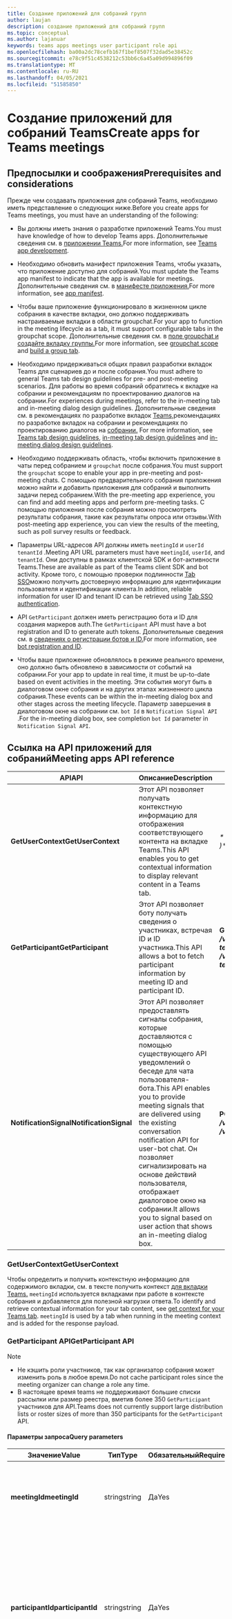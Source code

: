 ```yaml
---
title: Создание приложений для собраний групп
author: laujan
description: создание приложений для собраний групп
ms.topic: conceptual
ms.author: lajanuar
keywords: teams apps meetings user participant role api
ms.openlocfilehash: ba00a2dc78cefb167f1bef8507f32dad5e38452c
ms.sourcegitcommit: e78c9f51c4538212c53bb6c6a45a09d994896f09
ms.translationtype: MT
ms.contentlocale: ru-RU
ms.lasthandoff: 04/05/2021
ms.locfileid: "51585850"
---
```

# <a name="create-apps-for-teams-meetings"></a><span data-ttu-id="9af2e-104">Создание приложений для собраний Teams</span><span class="sxs-lookup"><span data-stu-id="9af2e-104">Create apps for Teams meetings</span></span>

## <a name="prerequisites-and-considerations"></a><span data-ttu-id="9af2e-105">Предпосылки и соображения</span><span class="sxs-lookup"><span data-stu-id="9af2e-105">Prerequisites and considerations</span></span>

<span data-ttu-id="9af2e-106">Прежде чем создавать приложения для собраний Teams, необходимо иметь представление о следующих ниже.</span><span class="sxs-lookup"><span data-stu-id="9af2e-106">Before you create apps for Teams meetings, you must have an understanding of the following:</span></span>

* <span data-ttu-id="9af2e-107">Вы должны иметь знания о разработке приложений Teams.</span><span class="sxs-lookup"><span data-stu-id="9af2e-107">You must have knowledge of how to develop Teams apps.</span></span> <span data-ttu-id="9af2e-108">Дополнительные сведения см. в [приложении Teams.](../overview.md)</span><span class="sxs-lookup"><span data-stu-id="9af2e-108">For more information, see [Teams app development](../overview.md).</span></span>

* <span data-ttu-id="9af2e-109">Необходимо обновить манифест приложения Teams, чтобы указать, что приложение доступно для собраний.</span><span class="sxs-lookup"><span data-stu-id="9af2e-109">You must update the Teams app manifest to indicate that the app is available for meetings.</span></span> <span data-ttu-id="9af2e-110">Дополнительные сведения см. в [манифесте приложения.](#update-your-app-manifest)</span><span class="sxs-lookup"><span data-stu-id="9af2e-110">For more information, see [app manifest](#update-your-app-manifest).</span></span>

* <span data-ttu-id="9af2e-111">Чтобы ваше приложение функционировало в жизненном цикле собрания в качестве вкладки, оно должно поддерживать настраиваемые вкладки в области groupchat.</span><span class="sxs-lookup"><span data-stu-id="9af2e-111">For your app to function in the meeting lifecycle as a tab, it must support configurable tabs in the groupchat scope.</span></span> <span data-ttu-id="9af2e-112">Дополнительные сведения см. в [поле groupchat и](../resources/schema/manifest-schema.md#configurabletabs) [создайте вкладку группы.](../build-your-first-app/build-channel-tab.md)</span><span class="sxs-lookup"><span data-stu-id="9af2e-112">For more information, see [groupchat scope](../resources/schema/manifest-schema.md#configurabletabs) and [build a group tab](../build-your-first-app/build-channel-tab.md).</span></span>

* <span data-ttu-id="9af2e-113">Необходимо придерживаться общих правил разработки вкладок Teams для сценариев до и после собрания.</span><span class="sxs-lookup"><span data-stu-id="9af2e-113">You must adhere to general Teams tab design guidelines for pre- and post-meeting scenarios.</span></span> <span data-ttu-id="9af2e-114">Для работы во время собраний обратитесь к вкладке на собрании и рекомендациям по проектированию диалогов на собрании.</span><span class="sxs-lookup"><span data-stu-id="9af2e-114">For experiences during meetings, refer to the in-meeting tab and in-meeting dialog design guidelines.</span></span> <span data-ttu-id="9af2e-115">Дополнительные сведения см. в рекомендациях по разработке вкладок [Teams,](../tabs/design/tabs.md)рекомендациях по разработке вкладок на собрании и рекомендациях по проектированию диалогов на [собрании.](../apps-in-teams-meetings/design/designing-apps-in-meetings.md#use-an-in-meeting-dialog) [](../apps-in-teams-meetings/design/designing-apps-in-meetings.md#use-an-in-meeting-tab)</span><span class="sxs-lookup"><span data-stu-id="9af2e-115">For more information, see [Teams tab design guidelines](../tabs/design/tabs.md), [in-meeting tab design guidelines](../apps-in-teams-meetings/design/designing-apps-in-meetings.md#use-an-in-meeting-tab) and [in-meeting dialog design guidelines](../apps-in-teams-meetings/design/designing-apps-in-meetings.md#use-an-in-meeting-dialog).</span></span>

* <span data-ttu-id="9af2e-116">Необходимо поддерживать область, чтобы включить приложение в чаты перед собранием и `groupchat` после собрания.</span><span class="sxs-lookup"><span data-stu-id="9af2e-116">You must support the `groupchat` scope to enable your app in pre-meeting and post-meeting chats.</span></span> <span data-ttu-id="9af2e-117">С помощью предварительного собрания приложения можно найти и добавить приложения для собраний и выполнить задачи перед собранием.</span><span class="sxs-lookup"><span data-stu-id="9af2e-117">With the pre-meeting app experience, you can find and add meeting apps and perform pre-meeting tasks.</span></span> <span data-ttu-id="9af2e-118">С помощью приложения после собрания можно просмотреть результаты собрания, такие как результаты опроса или отзывы.</span><span class="sxs-lookup"><span data-stu-id="9af2e-118">With post-meeting app experience, you can view the results of the meeting, such as poll survey results or feedback.</span></span>

* <span data-ttu-id="9af2e-119">Параметры URL-адресов API должны иметь `meetingId` и `userId` `tenantId` .</span><span class="sxs-lookup"><span data-stu-id="9af2e-119">Meeting API URL parameters must have `meetingId`, `userId`, and `tenantId`.</span></span> <span data-ttu-id="9af2e-120">Они доступны в рамках клиентской SDK и бот-активности Teams.</span><span class="sxs-lookup"><span data-stu-id="9af2e-120">These are available as part of the Teams client SDK and bot activity.</span></span> <span data-ttu-id="9af2e-121">Кроме того, с помощью проверки подлинности [Tab SSO](../tabs/how-to/authentication/auth-aad-sso.md)можно получить достоверную информацию для идентификации пользователя и идентификации клиента.</span><span class="sxs-lookup"><span data-stu-id="9af2e-121">In addition, reliable information for user ID and tenant ID can be retrieved using [Tab SSO authentication](../tabs/how-to/authentication/auth-aad-sso.md).</span></span>

* <span data-ttu-id="9af2e-122">API `GetParticipant` должен иметь регистрацию бота и ID для создания маркеров auth.</span><span class="sxs-lookup"><span data-stu-id="9af2e-122">The `GetParticipant` API must have a bot registration and ID to generate auth tokens.</span></span> <span data-ttu-id="9af2e-123">Дополнительные сведения см. в [сведениях о регистрации ботов и ID.](../build-your-first-app/build-bot.md)</span><span class="sxs-lookup"><span data-stu-id="9af2e-123">For more information, see [bot registration and ID](../build-your-first-app/build-bot.md).</span></span>

* <span data-ttu-id="9af2e-124">Чтобы ваше приложение обновлялось в режиме реального времени, оно должно быть обновлено в зависимости от событий на собрании.</span><span class="sxs-lookup"><span data-stu-id="9af2e-124">For your app to update in real time, it must be up-to-date based on event activities in the meeting.</span></span> <span data-ttu-id="9af2e-125">Эти события могут быть в диалоговом окне собрания и на других этапах жизненного цикла собрания.</span><span class="sxs-lookup"><span data-stu-id="9af2e-125">These events can be within the in-meeting dialog box and other stages across the meeting lifecycle.</span></span> <span data-ttu-id="9af2e-126">Параметр завершения в диалоговом окне на собрании см. `bot Id` в `Notification Signal API` .</span><span class="sxs-lookup"><span data-stu-id="9af2e-126">For the in-meeting dialog box, see completion `bot Id` parameter in `Notification Signal API`.</span></span>

## <a name="meeting-apps-api-reference"></a><span data-ttu-id="9af2e-127">Ссылка на API приложений для собраний</span><span class="sxs-lookup"><span data-stu-id="9af2e-127">Meeting apps API reference</span></span>

|<span data-ttu-id="9af2e-128">API</span><span class="sxs-lookup"><span data-stu-id="9af2e-128">API</span></span>|<span data-ttu-id="9af2e-129">Описание</span><span class="sxs-lookup"><span data-stu-id="9af2e-129">Description</span></span>|<span data-ttu-id="9af2e-130">Запрос</span><span class="sxs-lookup"><span data-stu-id="9af2e-130">Request</span></span>|<span data-ttu-id="9af2e-131">Source</span><span class="sxs-lookup"><span data-stu-id="9af2e-131">Source</span></span>|
|---|---|----|---|
|<span data-ttu-id="9af2e-132">**GetUserContext**</span><span class="sxs-lookup"><span data-stu-id="9af2e-132">**GetUserContext**</span></span>| <span data-ttu-id="9af2e-133">Этот API позволяет получать контекстную информацию для отображения соответствующего контента на вкладке Teams.</span><span class="sxs-lookup"><span data-stu-id="9af2e-133">This API enables you to get contextual information to display relevant content in a Teams tab.</span></span> |<span data-ttu-id="9af2e-134">_**microsoftTeams.getContext() => { /*...\* / } )*\*_</span><span class="sxs-lookup"><span data-stu-id="9af2e-134">_**microsoftTeams.getContext( ( ) => {  /*...*/ } )**_</span></span>|<span data-ttu-id="9af2e-135">Клиент Microsoft Teams SDK</span><span class="sxs-lookup"><span data-stu-id="9af2e-135">Microsoft Teams client SDK</span></span>|
|<span data-ttu-id="9af2e-136">**GetParticipant**</span><span class="sxs-lookup"><span data-stu-id="9af2e-136">**GetParticipant**</span></span>| <span data-ttu-id="9af2e-137">Этот API позволяет боту получать сведения о участниках, встречая ID и ID участника.</span><span class="sxs-lookup"><span data-stu-id="9af2e-137">This API allows a bot to fetch participant information by meeting ID and participant ID.</span></span> |<span data-ttu-id="9af2e-138">**GET** _**/v1/meetings/{meetingId}/participants/{participantsId}?tenantId={tenantId}**_</span><span class="sxs-lookup"><span data-stu-id="9af2e-138">**GET** _**/v1/meetings/{meetingId}/participants/{participantId}?tenantId={tenantId}**_</span></span> |<span data-ttu-id="9af2e-139">Microsoft Bot Framework SDK</span><span class="sxs-lookup"><span data-stu-id="9af2e-139">Microsoft Bot Framework SDK</span></span>|
|<span data-ttu-id="9af2e-140">**NotificationSignal**</span><span class="sxs-lookup"><span data-stu-id="9af2e-140">**NotificationSignal**</span></span> | <span data-ttu-id="9af2e-141">Этот API позволяет предоставлять сигналы собрания, которые доставляются с помощью существующего API уведомлений о беседе для чата пользователя-бота.</span><span class="sxs-lookup"><span data-stu-id="9af2e-141">This API enables you to provide meeting signals that are delivered using the existing conversation notification API for user-bot chat.</span></span> <span data-ttu-id="9af2e-142">Он позволяет сигнализировать на основе действий пользователя, отображает диалоговое окно на собрании.</span><span class="sxs-lookup"><span data-stu-id="9af2e-142">It allows you to signal based on user action that shows an in-meeting dialog box.</span></span> |<span data-ttu-id="9af2e-143">**POST** _**/v3/conversations/{conversationId}/activities**_</span><span class="sxs-lookup"><span data-stu-id="9af2e-143">**POST** _**/v3/conversations/{conversationId}/activities**_</span></span>|<span data-ttu-id="9af2e-144">Microsoft Bot Framework SDK</span><span class="sxs-lookup"><span data-stu-id="9af2e-144">Microsoft Bot Framework SDK</span></span>|

### <a name="getusercontext"></a><span data-ttu-id="9af2e-145">GetUserContext</span><span class="sxs-lookup"><span data-stu-id="9af2e-145">GetUserContext</span></span>

<span data-ttu-id="9af2e-146">Чтобы определить и получить контекстную информацию для содержимого вкладки, см. в тексте получить контекст [для вкладки Teams.](../tabs/how-to/access-teams-context.md#getting-context-by-using-the-microsoft-teams-javascript-library) `meetingId` используется вкладками при работе в контексте собрания и добавляется для полезной нагрузки ответа.</span><span class="sxs-lookup"><span data-stu-id="9af2e-146">To identify and retrieve contextual information for your tab content, see [get context for your Teams tab](../tabs/how-to/access-teams-context.md#getting-context-by-using-the-microsoft-teams-javascript-library). `meetingId` is used by a tab when running in the meeting context and is added for the response payload.</span></span>

### <a name="getparticipant-api"></a><span data-ttu-id="9af2e-147">GetParticipant API</span><span class="sxs-lookup"><span data-stu-id="9af2e-147">GetParticipant API</span></span>

> [!NOTE]
> * <span data-ttu-id="9af2e-148">Не кэшить роли участников, так как организатор собрания может изменить роль в любое время.</span><span class="sxs-lookup"><span data-stu-id="9af2e-148">Do not cache participant roles since the meeting organizer can change a role any time.</span></span>
> * <span data-ttu-id="9af2e-149">В настоящее время teams не поддерживают большие списки рассылки или размер реестра, вметив более 350 `GetParticipant` участников для API.</span><span class="sxs-lookup"><span data-stu-id="9af2e-149">Teams does not currently support large distribution lists or roster sizes of more than 350 participants for the `GetParticipant` API.</span></span>

#### <a name="query-parameters"></a><span data-ttu-id="9af2e-150">Параметры запроса</span><span class="sxs-lookup"><span data-stu-id="9af2e-150">Query parameters</span></span>

|<span data-ttu-id="9af2e-151">Значение</span><span class="sxs-lookup"><span data-stu-id="9af2e-151">Value</span></span>|<span data-ttu-id="9af2e-152">Тип</span><span class="sxs-lookup"><span data-stu-id="9af2e-152">Type</span></span>|<span data-ttu-id="9af2e-153">Обязательный</span><span class="sxs-lookup"><span data-stu-id="9af2e-153">Required</span></span>|<span data-ttu-id="9af2e-154">Описание</span><span class="sxs-lookup"><span data-stu-id="9af2e-154">Description</span></span>|
|---|---|----|---|
|<span data-ttu-id="9af2e-155">**meetingId**</span><span class="sxs-lookup"><span data-stu-id="9af2e-155">**meetingId**</span></span>| <span data-ttu-id="9af2e-156">string</span><span class="sxs-lookup"><span data-stu-id="9af2e-156">string</span></span> | <span data-ttu-id="9af2e-157">Да</span><span class="sxs-lookup"><span data-stu-id="9af2e-157">Yes</span></span> | <span data-ttu-id="9af2e-158">Идентификатор собрания доступен через Bot Invoke и Teams Client SDK.</span><span class="sxs-lookup"><span data-stu-id="9af2e-158">The meeting identifier is available through Bot Invoke and Teams Client SDK.</span></span>|
|<span data-ttu-id="9af2e-159">**participantId**</span><span class="sxs-lookup"><span data-stu-id="9af2e-159">**participantId**</span></span>| <span data-ttu-id="9af2e-160">string</span><span class="sxs-lookup"><span data-stu-id="9af2e-160">string</span></span> | <span data-ttu-id="9af2e-161">Да</span><span class="sxs-lookup"><span data-stu-id="9af2e-161">Yes</span></span> | <span data-ttu-id="9af2e-162">ID участника — это пользовательский ИД.</span><span class="sxs-lookup"><span data-stu-id="9af2e-162">The participant ID is the user ID.</span></span> <span data-ttu-id="9af2e-163">Он доступен в SSO tab, Bot Invoke и Teams Client SDK.</span><span class="sxs-lookup"><span data-stu-id="9af2e-163">It is available in Tab SSO, Bot Invoke, and Teams Client SDK.</span></span> <span data-ttu-id="9af2e-164">Рекомендуется получить ID участника из SSO Tab.</span><span class="sxs-lookup"><span data-stu-id="9af2e-164">It is recommended to get a participant ID from the Tab SSO.</span></span> |
|<span data-ttu-id="9af2e-165">**tenantId**</span><span class="sxs-lookup"><span data-stu-id="9af2e-165">**tenantId**</span></span>| <span data-ttu-id="9af2e-166">string</span><span class="sxs-lookup"><span data-stu-id="9af2e-166">string</span></span> | <span data-ttu-id="9af2e-167">Да</span><span class="sxs-lookup"><span data-stu-id="9af2e-167">Yes</span></span> | <span data-ttu-id="9af2e-168">Для пользователей-клиентов требуется ID клиента.</span><span class="sxs-lookup"><span data-stu-id="9af2e-168">The tenant ID is required for the tenant users.</span></span> <span data-ttu-id="9af2e-169">Он доступен в SSO tab, Bot Invoke и Teams Client SDK.</span><span class="sxs-lookup"><span data-stu-id="9af2e-169">It is available in Tab SSO, Bot Invoke, and Teams Client SDK.</span></span> <span data-ttu-id="9af2e-170">Рекомендуется получить ID клиента из SSO tab.</span><span class="sxs-lookup"><span data-stu-id="9af2e-170">It is recommended to get a tenant ID from the Tab SSO.</span></span> |

#### <a name="example"></a><span data-ttu-id="9af2e-171">Пример</span><span class="sxs-lookup"><span data-stu-id="9af2e-171">Example</span></span>

# <a name="c"></a>[<span data-ttu-id="9af2e-172">C#</span><span class="sxs-lookup"><span data-stu-id="9af2e-172">C#</span></span>](#tab/dotnet)

```csharp
protected override async Task OnMessageActivityAsync(ITurnContext<IMessageActivity> turnContext, CancellationToken cancellationToken)
{
  TeamsMeetingParticipant participant = GetMeetingParticipantAsync(turnContext, "yourMeetingId", "yourParticipantId", "yourTenantId");
  TeamsChannelAccount member = participant.User;
  MeetingParticipantInfo meetingInfo = participant.Meeting;
  ConversationAccount conversation = participant.Conversation;

  await turnContext.SendActivityAsync(MessageFactory.Text($"The participant role is: {meetingInfo.Role}"), cancellationToken);
}

```

# <a name="javascript"></a>[<span data-ttu-id="9af2e-173">JavaScript</span><span class="sxs-lookup"><span data-stu-id="9af2e-173">JavaScript</span></span>](#tab/javascript)

```typescript

export class MyBot extends TeamsActivityHandler {
    constructor() {
        super();
        this.onMessage(async (context, next) => {
            TeamsMeetingParticipant participant = getMeetingParticipant(turnContext, "yourMeetingId", "yourParticipantId", "yourTenantId");
            let member = participant.user;
            let meetingInfo = participant.meeting;
            let conversation = participant.conversation;
            
            await context.sendActivity(`The participant role is: '${meetingInfo.role}'`);
            await next();
        });
    }
}

```

# <a name="json"></a>[<span data-ttu-id="9af2e-174">JSON</span><span class="sxs-lookup"><span data-stu-id="9af2e-174">JSON</span></span>](#tab/json)

```http
GET /v1/meetings/{meetingId}/participants/{participantId}?tenantId={tenantId}
```

* * *

<span data-ttu-id="9af2e-175">Тело ответа JSON для `GetParticipant` API:</span><span class="sxs-lookup"><span data-stu-id="9af2e-175">The JSON response body for `GetParticipant` API is:</span></span>

```json
{
   "user":{
      "id":"29:1JKiJGPAX9TTxtGxhVo0wLx_zwzo-gG8Z-X03306vBwi9p-xMTEbDXsT6KH7-0kkTS8cD-2zkrsoV6f5WJ6_aYw",
      "aadObjectId":"e236c4bf-88b1-4f3a-b1d7-8891dfc332b5",
      "name":"Bob Young",
      "givenName":"Bob",
      "surname":"Young",
      "email":"Bob.young@microsoft.com",
      "userPrincipalName":"Bob.young@microsoft.com",
      "tenantId":"2fe477ab-0efc-4dfd-bde2-484374e2c373",
      "userRole":"user"
   },
   "meeting":{
      "role ":"Presenter",
      "inMeeting":true
   },
   "conversation":{
      "id":"<conversation id>",
      "isGroup":true
   }
}
```

#### <a name="response-codes"></a><span data-ttu-id="9af2e-176">Коды ответа</span><span class="sxs-lookup"><span data-stu-id="9af2e-176">Response codes</span></span>

|<span data-ttu-id="9af2e-177">Код ответа</span><span class="sxs-lookup"><span data-stu-id="9af2e-177">Response code</span></span>|<span data-ttu-id="9af2e-178">Описание</span><span class="sxs-lookup"><span data-stu-id="9af2e-178">Description</span></span>|
|---|---|
| <span data-ttu-id="9af2e-179">**403**</span><span class="sxs-lookup"><span data-stu-id="9af2e-179">**403**</span></span> | <span data-ttu-id="9af2e-180">Приложение не может получать сведения о участниках.</span><span class="sxs-lookup"><span data-stu-id="9af2e-180">The app is not allowed to get participant information.</span></span> <span data-ttu-id="9af2e-181">Это наиболее распространенный ответ на ошибки, который запускается, если приложение не установлено на собрании.</span><span class="sxs-lookup"><span data-stu-id="9af2e-181">This is the most common error response and is triggered if the app is not installed in the meeting.</span></span> <span data-ttu-id="9af2e-182">Например, если приложение отключено администратором клиента или заблокировано во время переноса веб-сайтов в прямом эфире.</span><span class="sxs-lookup"><span data-stu-id="9af2e-182">For example, if the app is disabled by tenant admin or blocked during live site migration.</span></span>|
| <span data-ttu-id="9af2e-183">**200**</span><span class="sxs-lookup"><span data-stu-id="9af2e-183">**200**</span></span> | <span data-ttu-id="9af2e-184">Данные участника успешно извлекаются.</span><span class="sxs-lookup"><span data-stu-id="9af2e-184">The participant information is successfully retrieved.</span></span>|
| <span data-ttu-id="9af2e-185">**401**</span><span class="sxs-lookup"><span data-stu-id="9af2e-185">**401**</span></span> | <span data-ttu-id="9af2e-186">Приложение отвечает недействительным маркером.</span><span class="sxs-lookup"><span data-stu-id="9af2e-186">The app responds with an invalid token.</span></span>|
| <span data-ttu-id="9af2e-187">**404**</span><span class="sxs-lookup"><span data-stu-id="9af2e-187">**404**</span></span> | <span data-ttu-id="9af2e-188">Собрание истеко или участник не может быть найден.</span><span class="sxs-lookup"><span data-stu-id="9af2e-188">The meeting has either expired or participant cannot be found.</span></span>|
| <span data-ttu-id="9af2e-189">**500**</span><span class="sxs-lookup"><span data-stu-id="9af2e-189">**500**</span></span> | <span data-ttu-id="9af2e-190">Срок действия собрания истек более 60 дней с момента окончания собрания, либо у участника нет разрешений, основанных на их роли.</span><span class="sxs-lookup"><span data-stu-id="9af2e-190">The meeting has either expired more than 60 days since the meeting ended or the participant does not have permissions based on their role.</span></span>|

### <a name="notificationsignal-api"></a><span data-ttu-id="9af2e-191">NotificationSignal API</span><span class="sxs-lookup"><span data-stu-id="9af2e-191">NotificationSignal API</span></span>

<span data-ttu-id="9af2e-192">Все пользователи на собрании получают уведомления, отправленные через `NotificationSignal` API.</span><span class="sxs-lookup"><span data-stu-id="9af2e-192">All users in a meeting receive the notifications sent through the `NotificationSignal` API.</span></span>

> [!NOTE]
> * <span data-ttu-id="9af2e-193">При вызове диалогового окна на собрании содержимое представляется в качестве сообщения чата.</span><span class="sxs-lookup"><span data-stu-id="9af2e-193">When an in-meeting dialog box is invoked, the content is presented as a chat message.</span></span>
> * <span data-ttu-id="9af2e-194">В настоящее время отправка целевых уведомлений не поддерживается.</span><span class="sxs-lookup"><span data-stu-id="9af2e-194">Currently, sending targeted notifications is not supported.</span></span>

#### <a name="query-parameters"></a><span data-ttu-id="9af2e-195">Параметры запроса</span><span class="sxs-lookup"><span data-stu-id="9af2e-195">Query parameters</span></span>

|<span data-ttu-id="9af2e-196">Значение</span><span class="sxs-lookup"><span data-stu-id="9af2e-196">Value</span></span>|<span data-ttu-id="9af2e-197">Тип</span><span class="sxs-lookup"><span data-stu-id="9af2e-197">Type</span></span>|<span data-ttu-id="9af2e-198">Обязательный</span><span class="sxs-lookup"><span data-stu-id="9af2e-198">Required</span></span>|<span data-ttu-id="9af2e-199">Описание</span><span class="sxs-lookup"><span data-stu-id="9af2e-199">Description</span></span>|
|---|---|----|---|
|<span data-ttu-id="9af2e-200">**conversationId**</span><span class="sxs-lookup"><span data-stu-id="9af2e-200">**conversationId**</span></span>| <span data-ttu-id="9af2e-201">string</span><span class="sxs-lookup"><span data-stu-id="9af2e-201">string</span></span> | <span data-ttu-id="9af2e-202">Да</span><span class="sxs-lookup"><span data-stu-id="9af2e-202">Yes</span></span> | <span data-ttu-id="9af2e-203">Идентификатор беседы доступен в рамках вызова бота</span><span class="sxs-lookup"><span data-stu-id="9af2e-203">The conversation identifier is available as part of bot invoke</span></span> |

#### <a name="example"></a><span data-ttu-id="9af2e-204">Пример</span><span class="sxs-lookup"><span data-stu-id="9af2e-204">Example</span></span>

<span data-ttu-id="9af2e-205">Объявляется `Bot ID` в манифесте, и бот получает объект результата.</span><span class="sxs-lookup"><span data-stu-id="9af2e-205">The `Bot ID` is declared in the manifest and the bot receives a result object.</span></span>

> [!NOTE]
> * <span data-ttu-id="9af2e-206">Параметр `completionBotId` необязательный `externalResourceUrl` в примере запрашиваемой полезной нагрузки.</span><span class="sxs-lookup"><span data-stu-id="9af2e-206">The `completionBotId` parameter of the `externalResourceUrl` is optional in the requested payload example.</span></span> <span data-ttu-id="9af2e-207">`Bot ID` объявляется в манифесте, и бот получает объект результата.</span><span class="sxs-lookup"><span data-stu-id="9af2e-207">`Bot ID` is declared in the manifest and the bot receives a result object.</span></span>
> * <span data-ttu-id="9af2e-208">Параметры `externalResourceUrl` ширины и высоты должны быть в пикселях.</span><span class="sxs-lookup"><span data-stu-id="9af2e-208">The `externalResourceUrl` width and height parameters must be in pixels.</span></span> <span data-ttu-id="9af2e-209">Чтобы размеры были в пределах допустимого, см. в [рекомендациях по проектированию.](design/designing-apps-in-meetings.md)</span><span class="sxs-lookup"><span data-stu-id="9af2e-209">To ensure the dimensions are within the allowed limits, see [design guidelines](design/designing-apps-in-meetings.md).</span></span>
> * <span data-ttu-id="9af2e-210">URL-адрес — это страница, загруженная в диалоговом окне на `<iframe>` собрании.</span><span class="sxs-lookup"><span data-stu-id="9af2e-210">The URL is the page loaded as an `<iframe>` in the in-meeting dialog box.</span></span> <span data-ttu-id="9af2e-211">Домен должен быть в массиве приложения в `validDomains` манифесте приложения.</span><span class="sxs-lookup"><span data-stu-id="9af2e-211">The domain must be in the app's `validDomains` array in your app manifest.</span></span>

# <a name="c"></a>[<span data-ttu-id="9af2e-212">C#</span><span class="sxs-lookup"><span data-stu-id="9af2e-212">C#</span></span>](#tab/dotnet)

```csharp
Activity activity = MessageFactory.Text("This is a meeting signal test");

activity.ChannelData = new TeamsChannelData
  {
    Notification = new NotificationInfo()
                    {
                        AlertInMeeting = true,
                        ExternalResourceUrl = "https://teams.microsoft.com/l/bubble/APP_ID?url=<url>&height=<height>&width=<width>&title=<title>&completionBotId=BOT_APP_ID"
                    }
  };
await turnContext.SendActivityAsync(activity).ConfigureAwait(false);
```

# <a name="javascript"></a>[<span data-ttu-id="9af2e-213">JavaScript</span><span class="sxs-lookup"><span data-stu-id="9af2e-213">JavaScript</span></span>](#tab/javascript)

```javascript

const replyActivity = MessageFactory.text('Hi'); // this could be an adaptive card instead
replyActivity.channelData = {
    notification: {
        alertInMeeting: true,
        externalResourceUrl: 'https://teams.microsoft.com/l/bubble/APP_ID?url=<url>&height=<height>&width=<width>&title=<title>&completionBotId=BOT_APP_ID’
    }
};
await context.sendActivity(replyActivity);
```

# <a name="json"></a>[<span data-ttu-id="9af2e-214">JSON</span><span class="sxs-lookup"><span data-stu-id="9af2e-214">JSON</span></span>](#tab/json)

```http
POST /v3/conversations/{conversationId}/activities

{
    "type": "message",
    "text": "John Phillips assigned you a weekly todo",
    "summary": "Don't forget to meet with Marketing next week",
    "channelData": {
        "notification": {
            "alertInMeeting": true,
            "externalResourceUrl": "https://teams.microsoft.com/l/bubble/APP_ID?url=<url>&height=<height>&width=<width>&title=<title>&completionBotId=BOT_APP_ID"
        }
    },
    "replyToId": "1493070356924"
}
```

* * *

#### <a name="response-codes"></a><span data-ttu-id="9af2e-215">Коды ответа</span><span class="sxs-lookup"><span data-stu-id="9af2e-215">Response codes</span></span>

|<span data-ttu-id="9af2e-216">Код ответа</span><span class="sxs-lookup"><span data-stu-id="9af2e-216">Response code</span></span>|<span data-ttu-id="9af2e-217">Описание</span><span class="sxs-lookup"><span data-stu-id="9af2e-217">Description</span></span>|
|---|---|
| <span data-ttu-id="9af2e-218">**201**</span><span class="sxs-lookup"><span data-stu-id="9af2e-218">**201**</span></span> | <span data-ttu-id="9af2e-219">Успешно отправляется действие с сигналом</span><span class="sxs-lookup"><span data-stu-id="9af2e-219">The activity with signal is successfully sent</span></span> |
| <span data-ttu-id="9af2e-220">**401**</span><span class="sxs-lookup"><span data-stu-id="9af2e-220">**401**</span></span> | <span data-ttu-id="9af2e-221">Приложение отвечает недействительным маркером.</span><span class="sxs-lookup"><span data-stu-id="9af2e-221">The app responds with an invalid token.</span></span> |
| <span data-ttu-id="9af2e-222">**403**</span><span class="sxs-lookup"><span data-stu-id="9af2e-222">**403**</span></span> | <span data-ttu-id="9af2e-223">Приложение не может отправить сигнал.</span><span class="sxs-lookup"><span data-stu-id="9af2e-223">The app is unable to send the signal.</span></span> <span data-ttu-id="9af2e-224">Это может произойти из-за различных причин, таких как отключение приложения администратором клиента, блокировка приложения во время переноса веб-сайта в прямом эфире и так далее.</span><span class="sxs-lookup"><span data-stu-id="9af2e-224">This can happen due to various reasons such as the tenant admin disables the app, the app is blocked during live site migration, and so on.</span></span> <span data-ttu-id="9af2e-225">В этом случае полезное сообщение содержит подробное сообщение об ошибке.</span><span class="sxs-lookup"><span data-stu-id="9af2e-225">In this case, the payload contains a detailed error message.</span></span> |
| <span data-ttu-id="9af2e-226">**404**</span><span class="sxs-lookup"><span data-stu-id="9af2e-226">**404**</span></span> | <span data-ttu-id="9af2e-227">Чат собрания не существует.</span><span class="sxs-lookup"><span data-stu-id="9af2e-227">The meeting chat does not exist.</span></span> |

## <a name="enable-your-app-for-teams-meetings"></a><span data-ttu-id="9af2e-228">Включить приложение для собраний Teams</span><span class="sxs-lookup"><span data-stu-id="9af2e-228">Enable your app for Teams meetings</span></span>

### <a name="update-your-app-manifest"></a><span data-ttu-id="9af2e-229">Обновление манифеста приложения</span><span class="sxs-lookup"><span data-stu-id="9af2e-229">Update your app manifest</span></span>

<span data-ttu-id="9af2e-230">Возможности приложения собраний объявляются в манифесте приложения с помощью `configurableTabs` массивов и `scopes` `context` массивов.</span><span class="sxs-lookup"><span data-stu-id="9af2e-230">The meetings app capabilities are declared in your app manifest using the `configurableTabs`, `scopes`, and `context` arrays.</span></span> <span data-ttu-id="9af2e-231">Область определяет, кому и в котором контекст определяет, где доступно ваше приложение.</span><span class="sxs-lookup"><span data-stu-id="9af2e-231">Scope defines to whom and context defines where your app is available.</span></span>

> [!NOTE]
> <span data-ttu-id="9af2e-232">Попробуйте обновить манифест приложения с помощью [схемы манифеста.](../resources/schema/manifest-schema-dev-preview.md)</span><span class="sxs-lookup"><span data-stu-id="9af2e-232">Try updating your app manifest with the [manifest schema](../resources/schema/manifest-schema-dev-preview.md).</span></span>
> <span data-ttu-id="9af2e-233">Приложениям на собраниях нужна *область группового чата.*</span><span class="sxs-lookup"><span data-stu-id="9af2e-233">Apps in meetings need *groupchat* scope.</span></span> <span data-ttu-id="9af2e-234">Область *команды* работает только для вкладок в каналах.</span><span class="sxs-lookup"><span data-stu-id="9af2e-234">The *team* scope works for tabs in channels only.</span></span>

```json

"configurableTabs": [
    {
      "configurationUrl": "https://contoso.com/teamstab/configure",
      "canUpdateConfiguration": true,
      "scopes": [
        "team",
        "groupchat"
      ],
      "context":[
        "channelTab",
        "privateChatTab",
        "meetingChatTab",
        "meetingDetailsTab",
        "meetingSidePanel",
        "meetingStage"
     ]
    }
  ]
```
> [!NOTE]
> <span data-ttu-id="9af2e-235">`meetingStage` в настоящее время доступна только в предварительном просмотре разработчика.</span><span class="sxs-lookup"><span data-stu-id="9af2e-235">`meetingStage` is currently available in developer preview only.</span></span>

### <a name="context-property"></a><span data-ttu-id="9af2e-236">Свойство Context</span><span class="sxs-lookup"><span data-stu-id="9af2e-236">Context property</span></span>

<span data-ttu-id="9af2e-237">Вкладка `context` и свойства позволяют `scopes` определить, где должно отображаться ваше приложение.</span><span class="sxs-lookup"><span data-stu-id="9af2e-237">The tab `context` and `scopes` properties enable you to determine where your app must appear.</span></span> <span data-ttu-id="9af2e-238">Вкладки в области или области `team` `groupchat` могут иметь несколько контекстов.</span><span class="sxs-lookup"><span data-stu-id="9af2e-238">Tabs in the `team` or `groupchat` scope can have more than one context.</span></span> <span data-ttu-id="9af2e-239">Ниже ниже 10 значений для свойства, из которого можно использовать все или некоторые `context` из этих значений:</span><span class="sxs-lookup"><span data-stu-id="9af2e-239">Following are the values for the `context` property from which you can use all or some of the values:</span></span>

|<span data-ttu-id="9af2e-240">Значение</span><span class="sxs-lookup"><span data-stu-id="9af2e-240">Value</span></span>|<span data-ttu-id="9af2e-241">Описание</span><span class="sxs-lookup"><span data-stu-id="9af2e-241">Description</span></span>|
|---|---|
| <span data-ttu-id="9af2e-242">**channelTab**</span><span class="sxs-lookup"><span data-stu-id="9af2e-242">**channelTab**</span></span> | <span data-ttu-id="9af2e-243">Вкладка в загонах канала команды.</span><span class="sxs-lookup"><span data-stu-id="9af2e-243">A tab in the header of a team channel.</span></span> |
| <span data-ttu-id="9af2e-244">**privateChatTab**</span><span class="sxs-lookup"><span data-stu-id="9af2e-244">**privateChatTab**</span></span> | <span data-ttu-id="9af2e-245">Вкладка в загонах группового чата между набором пользователей, не в контексте группы или собрания.</span><span class="sxs-lookup"><span data-stu-id="9af2e-245">A tab in the header of a group chat between a set of users not in the context of a team or meeting.</span></span> |
| <span data-ttu-id="9af2e-246">**meetingChatTab**</span><span class="sxs-lookup"><span data-stu-id="9af2e-246">**meetingChatTab**</span></span> | <span data-ttu-id="9af2e-247">Вкладка в загонах группового чата между набором пользователей в контексте запланированного собрания.</span><span class="sxs-lookup"><span data-stu-id="9af2e-247">A tab in the header of a group chat between a set of users in the context of a scheduled meeting.</span></span> |
| <span data-ttu-id="9af2e-248">**meetingDetailsTab**</span><span class="sxs-lookup"><span data-stu-id="9af2e-248">**meetingDetailsTab**</span></span> | <span data-ttu-id="9af2e-249">Вкладка в загонах сведений о собрании для просмотра календаря.</span><span class="sxs-lookup"><span data-stu-id="9af2e-249">A tab in the header of the meeting details view of the calendar.</span></span> |
| <span data-ttu-id="9af2e-250">**meetingSidePanel**</span><span class="sxs-lookup"><span data-stu-id="9af2e-250">**meetingSidePanel**</span></span> | <span data-ttu-id="9af2e-251">Панель на собрании, открытая с помощью единой панели (U-bar).</span><span class="sxs-lookup"><span data-stu-id="9af2e-251">An in-meeting panel opened via the unified bar (U-bar).</span></span> |
| <span data-ttu-id="9af2e-252">**meetingStage**</span><span class="sxs-lookup"><span data-stu-id="9af2e-252">**meetingStage**</span></span> | <span data-ttu-id="9af2e-253">Приложение из боковогопанеля можно использовать на стадии собрания.</span><span class="sxs-lookup"><span data-stu-id="9af2e-253">An app from the sidepanel can be shared to the meeting stage.</span></span> |

> [!NOTE]
> <span data-ttu-id="9af2e-254">`Context` свойство в настоящее время не поддерживается для мобильных клиентов.</span><span class="sxs-lookup"><span data-stu-id="9af2e-254">`Context` property is currently not supported on mobile clients.</span></span>

## <a name="configure-your-app-for-meeting-scenarios"></a><span data-ttu-id="9af2e-255">Настройка приложения для сценариев собраний</span><span class="sxs-lookup"><span data-stu-id="9af2e-255">Configure your app for meeting scenarios</span></span>

> [!NOTE]
> * <span data-ttu-id="9af2e-256">Чтобы приложение было видимым в галерее вкладок, оно должно поддерживать настраиваемые вкладки и область группового чата.</span><span class="sxs-lookup"><span data-stu-id="9af2e-256">For your app to be visible in the tab gallery it must support configurable tabs and the group chat scope.</span></span>
> * <span data-ttu-id="9af2e-257">Мобильные клиенты поддерживают вкладки только на этапах предварительного и после собраний.</span><span class="sxs-lookup"><span data-stu-id="9af2e-257">Mobile clients support tabs only in pre and post meeting stages.</span></span>
> * <span data-ttu-id="9af2e-258">В настоящее время в мобильных клиентах не поддерживается диалоговое окно и вкладка на собрании.</span><span class="sxs-lookup"><span data-stu-id="9af2e-258">The in-meeting experiences that is in-meeting dialog box and tab is currently not supported on mobile clients.</span></span> <span data-ttu-id="9af2e-259">Дополнительные сведения см. [в руководстве по вкладки на мобильных](../tabs/design/tabs-mobile.md) устройствах при создании вкладок для мобильных устройств.</span><span class="sxs-lookup"><span data-stu-id="9af2e-259">For more information, see [guidance for tabs on mobile](../tabs/design/tabs-mobile.md) when creating your tabs for mobile.</span></span>

### <a name="before-a-meeting"></a><span data-ttu-id="9af2e-260">Перед собранием</span><span class="sxs-lookup"><span data-stu-id="9af2e-260">Before a meeting</span></span>

<span data-ttu-id="9af2e-261">Перед собранием пользователи могут добавлять вкладки, боты и расширения обмена сообщениями на собрание.</span><span class="sxs-lookup"><span data-stu-id="9af2e-261">Before a meeting, users can add tabs, bots and messaging extensions to a meeting.</span></span> <span data-ttu-id="9af2e-262">Пользователи с ролями организатора и презентовщика могут добавлять вкладки в собрание.</span><span class="sxs-lookup"><span data-stu-id="9af2e-262">Users with organizer and presenter roles can add tabs to a meeting.</span></span>

<span data-ttu-id="9af2e-263">**Добавление вкладки к собранию**</span><span class="sxs-lookup"><span data-stu-id="9af2e-263">**To add a tab to a meeting**</span></span>

1. <span data-ttu-id="9af2e-264">В календаре выберите собрание, на которое нужно добавить вкладку.</span><span class="sxs-lookup"><span data-stu-id="9af2e-264">In your calendar, select a meeting to which you want to add a tab.</span></span>
1. <span data-ttu-id="9af2e-265">Выберите **вкладку Details** и выберите плюс</span><span class="sxs-lookup"><span data-stu-id="9af2e-265">Select the **Details** tab and select plus</span></span> <img src="~/assets/images/apps-in-meetings/plusbutton.png" alt="Plus button" width="30"/><span data-ttu-id="9af2e-266">.</span><span class="sxs-lookup"><span data-stu-id="9af2e-266">.</span></span> <span data-ttu-id="9af2e-267">Отображается галерея вкладок.</span><span class="sxs-lookup"><span data-stu-id="9af2e-267">The tab gallery appears.</span></span>

    ![Опыт предварительного собрания](../assets/images/apps-in-meetings/PreMeeting.png)

1. <span data-ttu-id="9af2e-269">В галерее вкладок выберите приложение, которое необходимо добавить, и выполните необходимые действия.</span><span class="sxs-lookup"><span data-stu-id="9af2e-269">In the tab gallery, select the app that you want to add and follow the steps as required.</span></span> <span data-ttu-id="9af2e-270">Приложение устанавливается в качестве вкладки.</span><span class="sxs-lookup"><span data-stu-id="9af2e-270">The app is installed as a tab.</span></span>
    > [!NOTE] 
    > <span data-ttu-id="9af2e-271">В настоящее время на вкладке "Собрания" сведения о собраниях и сведения о участниках не поддерживаются.</span><span class="sxs-lookup"><span data-stu-id="9af2e-271">Currently, in meetings tab, getting meeting details and participant information is not supported.</span></span>

<span data-ttu-id="9af2e-272">**Добавление расширения обмена сообщениями на собрание**</span><span class="sxs-lookup"><span data-stu-id="9af2e-272">**To add a messaging extension to a meeting**</span></span>

1. <span data-ttu-id="9af2e-273">Выберите меню эллипсов или &#x25CF;&#x25CF;&#x25CF; , расположенное в области композитных сообщений в чате.</span><span class="sxs-lookup"><span data-stu-id="9af2e-273">Select the ellipses or overflow menu &#x25CF;&#x25CF;&#x25CF; located in the compose message area in the chat.</span></span>
1. <span data-ttu-id="9af2e-274">Выберите приложение, которое необходимо добавить, и выполните необходимые действия.</span><span class="sxs-lookup"><span data-stu-id="9af2e-274">Select the app that you want to add and follow the steps as required.</span></span> <span data-ttu-id="9af2e-275">Приложение устанавливается в качестве расширения обмена сообщениями.</span><span class="sxs-lookup"><span data-stu-id="9af2e-275">The app is installed as a messaging extension.</span></span>

<span data-ttu-id="9af2e-276">**Добавление бота на собрание**</span><span class="sxs-lookup"><span data-stu-id="9af2e-276">**To add a bot to a meeting**</span></span>

<span data-ttu-id="9af2e-277">В чате собраний **@** введите ключ и выберите **Get bots**.</span><span class="sxs-lookup"><span data-stu-id="9af2e-277">In a meeting chat enter the **@** key and select **Get bots**.</span></span>

> [!NOTE]
> * <span data-ttu-id="9af2e-278">Удостоверение пользователя должно быть подтверждено с помощью [SSO Tabs.](../tabs/how-to/authentication/auth-aad-sso.md)</span><span class="sxs-lookup"><span data-stu-id="9af2e-278">The user identity must be confirmed using [Tabs SSO](../tabs/how-to/authentication/auth-aad-sso.md).</span></span> <span data-ttu-id="9af2e-279">После проверки подлинности приложение может получить роль пользователя с помощью `GetParticipant` API.</span><span class="sxs-lookup"><span data-stu-id="9af2e-279">After authentication, the app can retrieve the user role using the `GetParticipant` API.</span></span>
> * <span data-ttu-id="9af2e-280">В зависимости от роли пользователя приложение может предоставлять определенные функции.</span><span class="sxs-lookup"><span data-stu-id="9af2e-280">Based on the user role, the app has the capability to provide role specific experiences.</span></span> <span data-ttu-id="9af2e-281">Например, приложение для опроса позволяет создавать новый опрос только организаторам и презентаторам.</span><span class="sxs-lookup"><span data-stu-id="9af2e-281">For example, a polling app allows only organizers and presenters to create a new poll.</span></span>
> * <span data-ttu-id="9af2e-282">Назначения ролей могут быть изменены во время собрания.</span><span class="sxs-lookup"><span data-stu-id="9af2e-282">Role assignments can be changed while a meeting is in progress.</span></span> <span data-ttu-id="9af2e-283">Дополнительные сведения см. [в сведениях о ролях в собрании Teams.](https://support.microsoft.com/office/roles-in-a-teams-meeting-c16fa7d0-1666-4dde-8686-0a0bfe16e019)</span><span class="sxs-lookup"><span data-stu-id="9af2e-283">For more information, see [roles in a Teams meeting](https://support.microsoft.com/office/roles-in-a-teams-meeting-c16fa7d0-1666-4dde-8686-0a0bfe16e019).</span></span>

### <a name="during-a-meeting"></a><span data-ttu-id="9af2e-284">Во время собрания</span><span class="sxs-lookup"><span data-stu-id="9af2e-284">During a meeting</span></span>

#### <a name="sidepanel"></a><span data-ttu-id="9af2e-285">sidePanel</span><span class="sxs-lookup"><span data-stu-id="9af2e-285">sidePanel</span></span>

<span data-ttu-id="9af2e-286">В sidePanel можно настроить опыт собрания, который позволяет организаторам и презентаторам иметь различные представления и действия.</span><span class="sxs-lookup"><span data-stu-id="9af2e-286">With the sidePanel, you can customize experiences in a meeting that enable organizers and presenters to have different set of views and actions.</span></span> <span data-ttu-id="9af2e-287">В манифесте приложения необходимо добавить sidePanel в массив контекста.</span><span class="sxs-lookup"><span data-stu-id="9af2e-287">In your app manifest, you must add sidePanel to the context array.</span></span> <span data-ttu-id="9af2e-288">В собрании и во всех сценариях приложение отрисовка в вкладке в собрании шириной 320 пикселей.</span><span class="sxs-lookup"><span data-stu-id="9af2e-288">In the meeting and in all scenarios, the app is rendered in an in-meeting tab that is 320 pixels in width.</span></span> <span data-ttu-id="9af2e-289">Дополнительные сведения см. в [интерфейсе FrameContext.](https://docs.microsoft.com/javascript/api/@microsoft/teams-js/framecontext?view=msteams-client-js-latest&preserve-view=true
)</span><span class="sxs-lookup"><span data-stu-id="9af2e-289">For more information, see [FrameContext interface](https://docs.microsoft.com/javascript/api/@microsoft/teams-js/framecontext?view=msteams-client-js-latest&preserve-view=true
).</span></span>

<span data-ttu-id="9af2e-290">Чтобы использовать `userContext` API для соответственного маршрута запросов, см. [в рубрике Teams SDK.](../tabs/how-to/access-teams-context.md#user-context)</span><span class="sxs-lookup"><span data-stu-id="9af2e-290">To use the `userContext` API to route requests accordingly, see [Teams SDK](../tabs/how-to/access-teams-context.md#user-context).</span></span> <span data-ttu-id="9af2e-291">См. [поток проверки подлинности Teams для вкладок.](../tabs/how-to/authentication/auth-flow-tab.md)</span><span class="sxs-lookup"><span data-stu-id="9af2e-291">See [Teams authentication flow for tabs](../tabs/how-to/authentication/auth-flow-tab.md).</span></span> <span data-ttu-id="9af2e-292">Поток проверки подлинности для вкладок очень похож на поток auth для веб-сайтов.</span><span class="sxs-lookup"><span data-stu-id="9af2e-292">Authentication flow for tabs is very similar to the auth flow for websites.</span></span> <span data-ttu-id="9af2e-293">Таким образом, вкладки могут напрямую использовать OAuth 2.0.</span><span class="sxs-lookup"><span data-stu-id="9af2e-293">So tabs can use OAuth 2.0 directly.</span></span> <span data-ttu-id="9af2e-294">См., платформа удостоверений Майкрософт и поток кода авторизации [OAuth 2.0.](/azure/active-directory/develop/v2-oauth2-auth-code-flow)</span><span class="sxs-lookup"><span data-stu-id="9af2e-294">See, [Microsoft identity platform and OAuth 2.0 authorization code flow](/azure/active-directory/develop/v2-oauth2-auth-code-flow).</span></span>

<span data-ttu-id="9af2e-295">Расширение обмена сообщениями работает так, как и ожидалось, когда пользователь находится в представлении на собрании, и пользователь может отправлять составить карточки расширения сообщений.</span><span class="sxs-lookup"><span data-stu-id="9af2e-295">Messaging extension works as expected when a user is in an in-meeting view and the user can post compose message extension cards.</span></span> <span data-ttu-id="9af2e-296">AppName in-meeting — это инструмент, который сообщает имя приложения на собрании U-bar.</span><span class="sxs-lookup"><span data-stu-id="9af2e-296">AppName in-meeting is a tooltip that states the app name in-meeting U-bar.</span></span>

#### <a name="in-meeting-dialog"></a><span data-ttu-id="9af2e-297">Диалоговое окно собрания</span><span class="sxs-lookup"><span data-stu-id="9af2e-297">In-meeting dialog</span></span>

<span data-ttu-id="9af2e-298">Диалоговое окно на собрании можно использовать для вовлечения участников во время собрания и сбора сведений или отзывов во время собрания.</span><span class="sxs-lookup"><span data-stu-id="9af2e-298">The in-meeting dialog box can be used to engage participants during the meeting and collect information or feedback during the meeting.</span></span> <span data-ttu-id="9af2e-299">Используйте [`NotificationSignal`](/graph/api/resources/notifications-api-overview?view=graph-rest-beta&preserve-view=true) API для сигнала о том, что необходимо вызвать уведомление о пузыре.</span><span class="sxs-lookup"><span data-stu-id="9af2e-299">Use the [`NotificationSignal`](/graph/api/resources/notifications-api-overview?view=graph-rest-beta&preserve-view=true) API to signal that a bubble notification must be triggered.</span></span> <span data-ttu-id="9af2e-300">В качестве полезной нагрузки запроса уведомлений включайте URL-адрес, на котором будет хозяйствовать контент.</span><span class="sxs-lookup"><span data-stu-id="9af2e-300">As part of the notification request payload, include the URL where the content to be shown is hosted.</span></span>

<span data-ttu-id="9af2e-301">Диалоговое окно на собрании не должно использовать модуль задач.</span><span class="sxs-lookup"><span data-stu-id="9af2e-301">In-meeting dialog must not use task module.</span></span> <span data-ttu-id="9af2e-302">Модуль задач не вызывается в чате собрания.</span><span class="sxs-lookup"><span data-stu-id="9af2e-302">Task module is not invoked in a meeting chat.</span></span> <span data-ttu-id="9af2e-303">Url-адрес внешнего ресурса используется для отображения пузыря контента на собрании.</span><span class="sxs-lookup"><span data-stu-id="9af2e-303">An external resource URL is used to display content bubble in a meeting.</span></span> <span data-ttu-id="9af2e-304">Этот метод можно `submitTask` использовать для отправки данных в чате собраний.</span><span class="sxs-lookup"><span data-stu-id="9af2e-304">You can use the `submitTask` method to submit data in a meeting chat.</span></span>

> [!NOTE]
> * <span data-ttu-id="9af2e-305">Необходимо вызвать функцию [submitTask()](../task-modules-and-cards/task-modules/task-modules-bots.md#submitting-the-result-of-a-task-module) для автоматического увольнения после действия пользователя в веб-представлении.</span><span class="sxs-lookup"><span data-stu-id="9af2e-305">You must invoke the [submitTask()](../task-modules-and-cards/task-modules/task-modules-bots.md#submitting-the-result-of-a-task-module) function to dismiss automatically after a user takes an action in the web-view.</span></span> <span data-ttu-id="9af2e-306">Это требование для отправки приложения.</span><span class="sxs-lookup"><span data-stu-id="9af2e-306">This is a requirement for app submission.</span></span> <span data-ttu-id="9af2e-307">Дополнительные сведения см. в [модуле задач Teams SDK.](/javascript/api/@microsoft/teams-js/microsoftteams.tasks?view=msteams-client-js-latest#submittask-string---object--string---string---&preserve-view=true)</span><span class="sxs-lookup"><span data-stu-id="9af2e-307">For more information, see [Teams SDK task module](/javascript/api/@microsoft/teams-js/microsoftteams.tasks?view=msteams-client-js-latest#submittask-string---object--string---string---&preserve-view=true).</span></span>
> * <span data-ttu-id="9af2e-308">Если вы хотите, чтобы ваше приложение поддержало анонимных пользователей, то при первоначальном запросе необходимо использовать метаданные запроса в объекте, а не `from.id` `from` `from.aadObjectId` метаданные запроса.</span><span class="sxs-lookup"><span data-stu-id="9af2e-308">If you want your app to support anonymous users, your initial invoke request payload must rely on the `from.id` request metadata in the `from` object, not the `from.aadObjectId` request metadata.</span></span> <span data-ttu-id="9af2e-309">`from.id` является ИД пользователя и `from.aadObjectId` является ИД Azure Active Directory (AAD).</span><span class="sxs-lookup"><span data-stu-id="9af2e-309">`from.id` is the user ID and `from.aadObjectId` is the Azure Active Directory (AAD) ID of the user.</span></span> <span data-ttu-id="9af2e-310">Дополнительные сведения см. в [таблицах](../task-modules-and-cards/task-modules/task-modules-tabs.md) с использованием модулей задач и созданием и [отправкой модуля задач.](../messaging-extensions/how-to/action-commands/create-task-module.md?tabs=dotnet#the-initial-invoke-request)</span><span class="sxs-lookup"><span data-stu-id="9af2e-310">For more information, see [using task modules in tabs](../task-modules-and-cards/task-modules/task-modules-tabs.md) and [create and send the task module](../messaging-extensions/how-to/action-commands/create-task-module.md?tabs=dotnet#the-initial-invoke-request).</span></span>

#### <a name="share-to-stage"></a><span data-ttu-id="9af2e-311">Share to stage</span><span class="sxs-lookup"><span data-stu-id="9af2e-311">Share to stage</span></span> 

> [!NOTE]
> <span data-ttu-id="9af2e-312">Эта возможность является avaialable только в предварительном просмотре инсайдерской версии разработчика</span><span class="sxs-lookup"><span data-stu-id="9af2e-312">This capability is avaialable only in insider dev preview</span></span>


<span data-ttu-id="9af2e-313">Эта возможность дает разработчикам возможность делиться приложением на стадии собрания.</span><span class="sxs-lookup"><span data-stu-id="9af2e-313">This capability gives developers the ability to share an app to the meeting stage.</span></span> <span data-ttu-id="9af2e-314">Включив совместное использование на этапе собрания, участники собраний могут сотрудничать в режиме реального времени.</span><span class="sxs-lookup"><span data-stu-id="9af2e-314">By enabling share to the meeting stage, meeting participants can collaborate in real-time.</span></span> 

<span data-ttu-id="9af2e-315">Необходимый контекст — meetingStage в манифесте приложения.</span><span class="sxs-lookup"><span data-stu-id="9af2e-315">The required context is meetingStage in the app manifest.</span></span> <span data-ttu-id="9af2e-316">Предварительным условием для этого является контекст meetingSidePanel.</span><span class="sxs-lookup"><span data-stu-id="9af2e-316">A pre-requisite for this is to have the meetingSidePanel context.</span></span> <span data-ttu-id="9af2e-317">Это позволит включить кнопку "Share" в боковомпанеэле, как было приведено ниже.</span><span class="sxs-lookup"><span data-stu-id="9af2e-317">This will enable the "Share" button in the sidepanel as depecited below</span></span>



### <a name="after-a-meeting"></a><span data-ttu-id="9af2e-318">После собрания</span><span class="sxs-lookup"><span data-stu-id="9af2e-318">After a meeting</span></span>

<span data-ttu-id="9af2e-319">Конфигурации после собрания и предварительного собрания эквивалентны.</span><span class="sxs-lookup"><span data-stu-id="9af2e-319">The post-meeting and pre-meeting configurations are equivalent.</span></span>

## <a name="code-sample"></a><span data-ttu-id="9af2e-320">Пример кода</span><span class="sxs-lookup"><span data-stu-id="9af2e-320">Code sample</span></span>

|<span data-ttu-id="9af2e-321">Пример имени</span><span class="sxs-lookup"><span data-stu-id="9af2e-321">Sample name</span></span> | <span data-ttu-id="9af2e-322">Описание</span><span class="sxs-lookup"><span data-stu-id="9af2e-322">Description</span></span> | <span data-ttu-id="9af2e-323">C#</span><span class="sxs-lookup"><span data-stu-id="9af2e-323">C#</span></span> |
|----------------|-----------------|--------------|
| <span data-ttu-id="9af2e-324">Разнонасть собраний</span><span class="sxs-lookup"><span data-stu-id="9af2e-324">Meetings extensibility</span></span> | <span data-ttu-id="9af2e-325">Пример extensibility microsoft Teams для передачи маркеров.</span><span class="sxs-lookup"><span data-stu-id="9af2e-325">Microsoft Teams meeting extensibility sample for passing tokens.</span></span> | [<span data-ttu-id="9af2e-326">View</span><span class="sxs-lookup"><span data-stu-id="9af2e-326">View</span></span>](https://github.com/OfficeDev/Microsoft-Teams-Samples/tree/main/samples/meetings-token-app/csharp) |
| <span data-ttu-id="9af2e-327">Бот-бот для пузырьков контента для собраний</span><span class="sxs-lookup"><span data-stu-id="9af2e-327">Meeting content bubble bot</span></span> | <span data-ttu-id="9af2e-328">Пример extensibility microsoft Teams для взаимодействия с ботом пузырьков контента на собрании.</span><span class="sxs-lookup"><span data-stu-id="9af2e-328">Microsoft Teams meeting extensibility sample for interacting with content bubble bot in a meeting.</span></span> | [<span data-ttu-id="9af2e-329">View</span><span class="sxs-lookup"><span data-stu-id="9af2e-329">View</span></span>](https://github.com/OfficeDev/Microsoft-Teams-Samples/tree/main/samples/meetings-content-bubble/csharp) |

## <a name="see-also"></a><span data-ttu-id="9af2e-330">См. также</span><span class="sxs-lookup"><span data-stu-id="9af2e-330">See also</span></span>

> [!div class="nextstepaction"]
> [<span data-ttu-id="9af2e-331">Рекомендации по проектированию диалогов на собрании</span><span class="sxs-lookup"><span data-stu-id="9af2e-331">In-meeting dialog design guidelines</span></span>](design/designing-apps-in-meetings.md#use-an-in-meeting-dialog)
> [!div class="nextstepaction"]
> [<span data-ttu-id="9af2e-332">Поток проверки подлинности teams для вкладок</span><span class="sxs-lookup"><span data-stu-id="9af2e-332">Teams authentication flow for tabs</span></span>](../tabs/how-to/authentication/auth-flow-tab.md)

